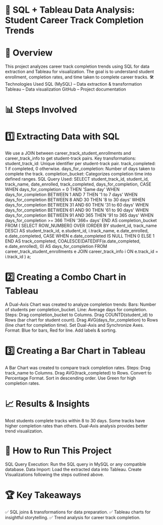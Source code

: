 # 🎯 SQL + Tableau Data Analysis: Student Career Track Completion Trends
# 📌 Overview
This project analyzes career track completion trends using SQL for data extraction and Tableau for visualization. The goal is to understand student enrollment, completion rates, and time taken to complete career tracks.
🛠️ Technologies Used
SQL (MySQL) – Data extraction & transformation
Tableau – Data visualization
GitHub – Project documentation

# 📊 Steps Involved
# 1️⃣ Extracting Data with SQL
We use a JOIN between career_track_student_enrollments and career_track_info to get student-track pairs. Key transformations:
student_track_id: Unique identifier per student-track pair.
track_completed: 1 if completed, 0 otherwise.
days_for_completion: Number of days taken to complete the track.
completion_bucket: Categorizes completion time into defined ranges.
SQL Query Used:
SELECT
    student_track_id,
    student_id,
    track_name,
    date_enrolled,
    track_completed,
    days_for_completion,
    CASE
        WHEN days_for_completion = 0 THEN 'Same day'
        WHEN days_for_completion BETWEEN 1 AND 7 THEN '1 to 7 days'
        WHEN days_for_completion BETWEEN 8 AND 30 THEN '8 to 30 days'
        WHEN days_for_completion BETWEEN 31 AND 60 THEN '31 to 60 days'
        WHEN days_for_completion BETWEEN 61 AND 90 THEN '61 to 90 days'
        WHEN days_for_completion BETWEEN 91 AND 365 THEN '91 to 365 days'
        WHEN days_for_completion >= 366 THEN '366+ days'
    END AS completion_bucket
FROM
(
    SELECT
        ROW_NUMBER() OVER (ORDER BY student_id, track_name DESC) AS student_track_id,
        e.student_id,
        i.track_name,
        e.date_enrolled,
        e.date_completed,
        CASE WHEN e.date_completed IS NULL THEN 0 ELSE 1 END AS track_completed,
        COALESCE(DATEDIFF(e.date_completed, e.date_enrolled), 0) AS days_for_completion
    FROM
        career_track_student_enrollments e
    JOIN
        career_track_info i ON e.track_id = i.track_id
) a;

# 2️⃣ Creating a Combo Chart in Tableau
A Dual-Axis Chart was created to analyze completion trends:
Bars: Number of students per completion_bucket.
Line: Average days for completion.
Steps:
Drag completion_bucket to Columns.
Drag COUNTD(student_id) to Rows (bar chart for student count).
Drag AVG(days_for_completion) to Rows (line chart for completion time).
Set Dual-Axis and Synchronize Axes.
Format: Blue for bars, Red for line.
Add labels & sorting.

# 3️⃣ Creating a Bar Chart in Tableau
A Bar Chart was created to compare track completion rates.
Steps:
Drag track_name to Columns.
Drag AVG(track_completed) to Rows.
Convert to Percentage Format.
Sort in descending order.
Use Green for high completion rates.

# 📈 Results & Insights
Most students complete tracks within 8 to 30 days.
Some tracks have higher completion rates than others.
Dual-Axis analysis provides better trend visualization.

# 🚀 How to Run This Project
SQL Query Execution: Run the SQL query in MySQL or any compatible database.
Data Import: Load the extracted data into Tableau.
Create Visualizations following the steps outlined above.
# 🏆 Key Takeaways
✅ SQL joins & transformations for data preparation. ✅ Tableau charts for insightful storytelling. ✅ Trend analysis for career track completion.


